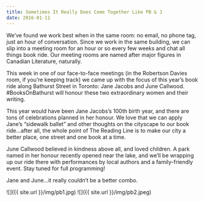 ```yaml
---
title: Sometimes It Really Does Come Together Like PB & J
date: 2016-01-11
---
```


We’ve found we work best when in the same room: no email, no phone tag, just an hour of conversation. Since we work in the same building, we can slip into a meeting room for an hour or so every few weeks and chat all things book ride. Our meeting rooms are named after major figures in Canadian Literature, naturally.

This week in one of our face-to-face meetings (in the Robertson Davies room, if you’re keeping track) we came up with the focus of this year’s book ride along Bathurst Street in Toronto: Jane Jacobs and June Callwood. #BooksOnBathurst will honour these two extraordinary women and their writing.

This year would have been Jane Jacobs’s 100th birth year, and there are tons of celebrations planned in her honour. We love that we can apply Jane’s “sidewalk ballet” and other thoughts on the cityscape to our book ride…after all, the whole point of The Reading Line is to make our city a better place, one street and one book at a time.

June Callwood believed in kindness above all, and loved children. A park named in her honour recently opened near the lake, and we’ll be wrapping up our ride there with performances by local authors and a family-friendly event. Stay tuned for full programming!

Jane and June…it really couldn’t be a better combo.

![]({{ site.url }}/img/pb1.jpg)
![]({{ site.url }}/img/pb2.jpeg)
